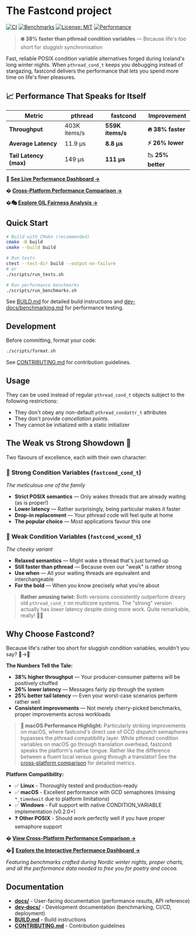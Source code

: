 # The Fastcond project

[![CI](https://github.com/kristjanvalur/fastcond/actions/workflows/ci.yml/badge.svg)](https://github.com/kristjanvalur/fastcond/actions/workflows/ci.yml)
[![Benchmarks](https://github.com/kristjanvalur/fastcond/actions/workflows/benchmarks.yml/badge.svg)](https://github.com/kristjanvalur/fastcond/actions/workflows/benchmarks.yml)
[![License: MIT](https://img.shields.io/badge/License-MIT-yellow.svg)](https://opensource.org/licenses/MIT)
[![Performance](https://img.shields.io/badge/performance-38%25_faster-brightgreen)](https://kristjanvalur.github.io/fastcond/)

> **❄️ 38% faster than pthread condition variables** — Because life's too short for sluggish synchronisation

Fast, reliable POSIX condition variable alternatives forged during Iceland's long winter nights. When `pthread_cond_t` keeps you debugging instead of stargazing, fastcond delivers the performance that lets you spend more time on life's finer pleasures.

## 📈 Performance That Speaks for Itself

| Metric | pthread | **fastcond** | Improvement |
|--------|---------|-------------|-------------|
| **Throughput** | 403K items/s | **559K items/s** | **🔥 38% faster** |
| **Average Latency** | 11.9 μs | **8.8 μs** | **⚡ 26% lower** |
| **Tail Latency (max)** | 149 μs | **111 μs** | **📉 25% better** |

**🎯 [See Live Performance Dashboard →](https://kristjanvalur.github.io/fastcond/)**

**� [Cross-Platform Performance Comparison →](https://kristjanvalur.github.io/fastcond/performance/)**

**�🎭 [Explore GIL Fairness Analysis →](https://kristjanvalur.github.io/fastcond/gil-fairness.html)**

## Quick Start

```bash
# Build with CMake (recommended)
cmake -B build
cmake --build build

# Run tests
ctest --test-dir build --output-on-failure
# or
./scripts/run_tests.sh

# Run performance benchmarks
./scripts/run_benchmarks.sh
```

See [BUILD.md](BUILD.md) for detailed build instructions and [dev-docs/benchmarking.md](dev-docs/benchmarking.md) for performance testing.

## Development

Before committing, format your code:
```bash
./scripts/format.sh
```

See [CONTRIBUTING.md](CONTRIBUTING.md) for contribution guidelines.

## Usage

They can be used instead of regular `pthread_cond_t` objects subject to the
following restrictions:

* They don't obey any non-default `pthread_condattr_t` attributes
* They don't provide *cancellation points*.
* They cannot be initialized with a static initializer

## The Weak vs Strong Showdown 🥊

Two flavours of excellence, each with their own character:

### 💪 **Strong Condition Variables** (`fastcond_cond_t`)
*The meticulous one of the family*
- **Strict POSIX semantics** — Only wakes threads that are already waiting (as is proper!)
- **Lower latency** — Rather surprisingly, being particular makes it faster
- **Drop-in replacement** — Your pthread code will feel quite at home
- **The popular choice** — Most applications favour this one

### 🏃 **Weak Condition Variables** (`fastcond_wcond_t`) 
*The cheeky variant*
- **Relaxed semantics** — Might wake a thread that's just turned up
- **Still faster than pthread** — Because even our "weak" is rather strong
- **Use when** — All your waiting threads are equivalent and interchangeable
- **For the bold** — When you know precisely what you're about

> **Rather amusing twist:** Both versions consistently outperform dreary old `pthread_cond_t` on multicore systems. The "strong" version actually has *lower* latency despite doing more work. Quite remarkable, really! 🤷‍♂️

## Why Choose Fastcond? 

Because life's rather too short for sluggish condition variables, wouldn't you say? 🐌→🚀

**The Numbers Tell the Tale:**
- **38% higher throughput** — Your producer-consumer patterns will be positively chuffed
- **26% lower latency** — Messages fairly zip through the system
- **25% better tail latency** — Even your worst-case scenarios perform rather well
- **Consistent improvements** — Not merely cherry-picked benchmarks, proper improvements across workloads

> **🍎 macOS Performance Highlight:** Particularly striking improvements on macOS, where fastcond's direct use of GCD dispatch semaphores bypasses the pthread compatibility layer. While pthread condition variables on macOS go through translation overhead, fastcond speaks the platform's native tongue. Rather like the difference between a fluent local versus going through a translator! See the [cross-platform comparison](https://kristjanvalur.github.io/fastcond/performance/) for detailed metrics.

**Platform Compatibility:**
- ✅ **Linux** - Thoroughly tested and production-ready
- ✅ **macOS** - Excellent performance with GCD semaphores (missing `*_timedwait` due to platform limitations)
- ✅ **Windows** - Full support with native CONDITION_VARIABLE implementation (v0.2.0+)
- ❓ **Other POSIX** - Should work perfectly well if you have proper semaphore support

**� [View Cross-Platform Performance Comparison →](https://kristjanvalur.github.io/fastcond/performance/)**

**�🎯 [Explore the Interactive Performance Dashboard →](https://kristjanvalur.github.io/fastcond/)**

*Featuring benchmarks crafted during Nordic winter nights, proper charts, and all the performance data needed to free you for poetry and cocoa.*

## Documentation

- **[docs/](docs/)** - User-facing documentation (performance results, API reference)
- **[dev-docs/](dev-docs/)** - Development documentation (benchmarking, CI/CD, deployment)
- **[BUILD.md](BUILD.md)** - Build instructions
- **[CONTRIBUTING.md](CONTRIBUTING.md)** - Contribution guidelines
